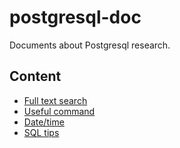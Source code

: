 # postgresql-doc
Documents about Postgresql research.

## Content
* [Full text search](full-text-search/README.md)
* [Useful command](useful-command/README.md)
* [Date/time](date-time/README.md)
* [SQL tips](sql-tip/README.md)
